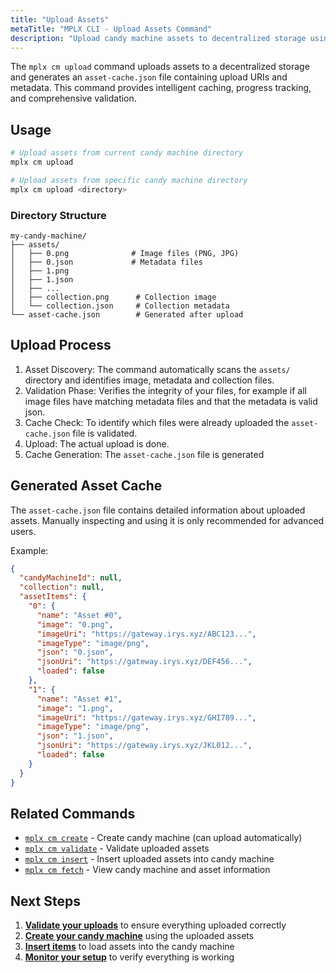 ```yaml
---
title: "Upload Assets"
metaTitle: "MPLX CLI - Upload Assets Command"
description: "Upload candy machine assets to decentralized storage using the MPLX CLI. Intelligent caching, progress tracking, and comprehensive validation."
---
```


The `mplx cm upload` command uploads assets to a decentralized storage and generates an `asset-cache.json` file containing upload URIs and metadata. This command provides intelligent caching, progress tracking, and comprehensive validation.

## Usage

```bash
# Upload assets from current candy machine directory
mplx cm upload

# Upload assets from specific candy machine directory
mplx cm upload <directory>
```

### Directory Structure

```text
my-candy-machine/
├── assets/
│   ├── 0.png              # Image files (PNG, JPG)
│   ├── 0.json             # Metadata files
│   ├── 1.png
│   ├── 1.json
│   ├── ...
│   ├── collection.png      # Collection image
│   └── collection.json     # Collection metadata
└── asset-cache.json        # Generated after upload
```

## Upload Process

1. Asset Discovery: The command automatically scans the `assets/` directory and identifies image, metadata and collection files.
2. Validation Phase: Verifies the integrity of your files, for example if all image files have matching metadata files and that the metadata is valid json.
3. Cache Check: To identify which files were already uploaded the `asset-cache.json` file is validated.
4. Upload: The actual upload is done.
5. Cache Generation: The `asset-cache.json` file is generated 

## Generated Asset Cache

The `asset-cache.json` file contains detailed information about uploaded assets. Manually inspecting and using it is only recommended for advanced users. 

Example:

```json
{
  "candyMachineId": null,
  "collection": null,
  "assetItems": {
    "0": {
      "name": "Asset #0",
      "image": "0.png",
      "imageUri": "https://gateway.irys.xyz/ABC123...",
      "imageType": "image/png",
      "json": "0.json",
      "jsonUri": "https://gateway.irys.xyz/DEF456...",
      "loaded": false
    },
    "1": {
      "name": "Asset #1",
      "image": "1.png",
      "imageUri": "https://gateway.irys.xyz/GHI789...",
      "imageType": "image/png",
      "json": "1.json",
      "jsonUri": "https://gateway.irys.xyz/JKL012...",
      "loaded": false
    }
  }
}
```

## Related Commands

- [`mplx cm create`](/cli/cm/create) - Create candy machine (can upload automatically)
- [`mplx cm validate`](/cli/cm/validate) - Validate uploaded assets
- [`mplx cm insert`](/cli/cm/insert) - Insert uploaded assets into candy machine
- [`mplx cm fetch`](/cli/cm/fetch) - View candy machine and asset information

## Next Steps

1. **[Validate your uploads](/cli/cm/validate)** to ensure everything uploaded correctly
2. **[Create your candy machine](/cli/cm/create)** using the uploaded assets
3. **[Insert items](/cli/cm/insert)** to load assets into the candy machine
4. **[Monitor your setup](/cli/cm/fetch)** to verify everything is working